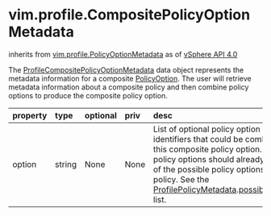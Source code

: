 vim.profile.CompositePolicyOptionMetadata
=========================================
inherits from [vim.profile.PolicyOptionMetadata](docs/vim.profile.PolicyOptionMetadata.md)
as of [vSphere API 4.0](vim.version.md#vim.version.version5)


The <a href="vim.profile.CompositePolicyOptionMetadata.md">ProfileCompositePolicyOptionMetadata</a> data object represents the metadata information  for a composite <a href="vim.profile.PolicyOption.md">PolicyOption</a>. The user will retrieve metadata  information about a composite policy and then combine policy options to produce  the composite policy option.

| property | type | optional | priv | desc |
|:---------|:-----|:---------|:-----|:-----|
| option | string | None | None | List of optional policy option identifiers that could be combined  in this composite policy option. The policy options should already be  part of the possible policy options for the policy. See the  <a href="vim.profile.PolicyMetadata.md">ProfilePolicyMetadata</a>.<a href="vim.profile.PolicyMetadata.md#possibleOption">possibleOption</a>  list. |


